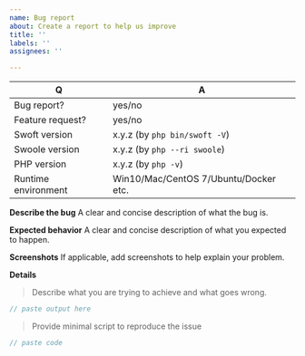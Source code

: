 ```yaml
---
name: Bug report
about: Create a report to help us improve
title: ''
labels: ''
assignees: ''

---
```


| Q                   | A
| ------------------- | -----
| Bug report?         | yes/no
| Feature request?    | yes/no
| Swoft version       | x.y.z (by `php bin/swoft -V`)
| Swoole version      | x.y.z (by `php --ri swoole`)
| PHP version         | x.y.z (by `php -v`)
| Runtime environment | Win10/Mac/CentOS 7/Ubuntu/Docker etc.

**Describe the bug**
A clear and concise description of what the bug is.

**Expected behavior**
A clear and concise description of what you expected to happen.

**Screenshots**
If applicable, add screenshots to help explain your problem.

**Details**

> Describe what you are trying to achieve and what goes wrong.

```php
// paste output here
```

> Provide minimal script to reproduce the issue

```php
// paste code
```
